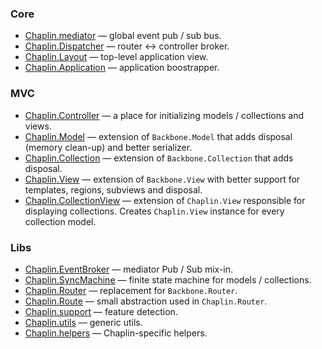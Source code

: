 ### Core
* [Chaplin.mediator](./chaplin.mediator.md) — global event pub / sub bus.
* [Chaplin.Dispatcher](./chaplin.dispatcher.md) — router <-> controller broker.
* [Chaplin.Layout](./chaplin.layout.md) — top-level application view.
* [Chaplin.Application](./chaplin.application.md) — application boostrapper.

### MVC
* [Chaplin.Controller](./chaplin.controller.md) — a place for initializing models / collections and views.
* [Chaplin.Model](./chaplin.model.md) — extension of `Backbone.Model` that adds disposal (memory clean-up) and better serializer.
* [Chaplin.Collection](./chaplin.collection.md) — extension of `Backbone.Collection` that adds disposal.
* [Chaplin.View](./chaplin.view.md) — extension of `Backbone.View` with better support for templates, regions, subviews and disposal.
* [Chaplin.CollectionView](./chaplin.collection_view.md) — extension of `Chaplin.View` responsible for displaying collections. Creates `Chaplin.View` instance for every collection model.

### Libs
* [Chaplin.EventBroker](./chaplin.event_broker.md) — mediator Pub / Sub mix-in.
* [Chaplin.SyncMachine](./chaplin.sync_machine.md) — finite state machine for models / collections.
* [Chaplin.Router](./chaplin.router.md) — replacement for `Backbone.Router`.
* [Chaplin.Route](./chaplin.route.md) — small abstraction used in `Chaplin.Router`.
* [Chaplin.support](./chaplin.support.md) — feature detection.
* [Chaplin.utils](./chaplin.utils.md) — generic utils.
* [Chaplin.helpers](./chaplin.helpers.md) — Chaplin-specific helpers.
